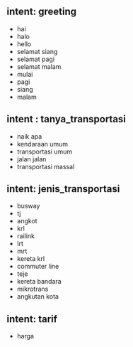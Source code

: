 ## intent: greeting
- hai
- halo
- hello
- selamat siang
- selamat pagi
- selamat malam
- mulai
- pagi
- siang
- malam

## intent : tanya_transportasi
- naik apa
- kendaraan umum
- transportasi umum
- jalan jalan
- transportasi massal

## intent: jenis_transportasi
- busway
- tj
- angkot
- krl
- railink
- lrt
- mrt
- kereta krl
- commuter line
- teje
- kereta bandara
- mikrotrans
- angkutan kota

## intent: tarif
- harga